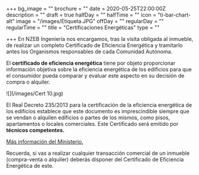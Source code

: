 +++
bg_image = ""
brochure = ""
date = 2020-05-25T22:00:00Z
description = ""
draft = true
halfDay = ""
halfTime = ""
icon = "ti-bar-chart-alt"
image = "/images/Etiqueta.JPG"
offDay = ""
regularDay = ""
regularTime = ""
title = "Certificaciones Energéticas"
type = ""

+++
En NZEB Ingeniería nos encargamos, tras la visita obligada al inmueble, de realizar un completo Certificado de Eficiencia Energética y tramitarlo antes los Organismos responsables de cada Comunidad Autónoma.

El **certificado de eficiencia energética** tiene por objeto proporcionar información objetiva sobre la eficiencia energética de los edificios para que el consumidor pueda comparar y evaluar este aspecto en su decisión de compra o alquiler.

![](/images/Cert 10.jpg)

El Real Decreto 235/2013 para la certificación de la eficiencia energética de los edificios establece que este documento es imprescindible siempre que se vendan o alquilen edificios o partes de los mismos, como pisos, apartamentos o locales comerciales. Este Certificado será emitido por **técnicos competentes.**

[Más información del Ministerio.](https://energia.gob.es/desarrollo/EficienciaEnergetica/CertificacionEnergetica/Paginas/certificacion.aspx "Información del Ministerio")

Recuerda, si vas a realizar cualquier transacción comercial de un inmueble (compra-venta o alquiler) deberás disponer del Certificado de Eficiencia Energética de este.